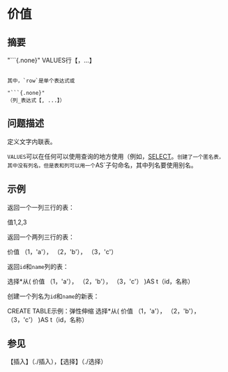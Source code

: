 价值
======

摘要
--------

"```{.none}"
VALUES行【，...】
```

其中，`row`是单个表达式或

"```{.none}"
（列_表达式【, ...】）
```

问题描述
-----------

定义文字内联表。

`VALUES`可以在任何可以使用查询的地方使用（例如，[SELECT](./select.md）、[INSERT](./insert.md)的`FROM`子句，甚至可以在最顶层使用)。`创建了一个匿名表，其中没有列名，但是表和列可以用一个`AS`子句命名，其中列名要使用别名。

示例
--------

返回一个一列三行的表：

值1,2,3

返回一个两列三行的表：

价值
（1，'a'），
（2，'b'），
（3，'c'）

返回`id`和`name`列的表：

选择*从(
价值
（1，'a'），
（2，'b'），
（3，'c'）
)AS t（id，名称）

创建一个列名为`id`和`name`的新表：

CREATE TABLE示例：弹性伸缩
选择*从(
价值
（1，'a'），
（2，'b'），
（3，'c'）
)AS t（id，名称）

参见
--------

【插入】（./插入），【选择】（./选择）
